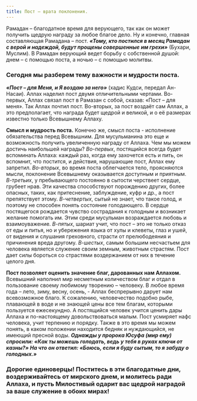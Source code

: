 ```yaml
---
title: Пост – врата поклонения.
---
```


Рамадан – благодатное время для верующего, так как он может получить щедрую награду за любое благое дело. Ну и конечно, главная составляющая Рамадана – пост. 
***«Тому, кто постился в месяц Рамадан с верой и надеждой, будут прощены совершенные им грехи»*** (Бухари, Муслим). В Рамадан верующий ведет борьбу с собственной душой: 
днем – с помощью поста, а ночью – с помощью молитвы.

### Сегодня мы разберем тему важности и мудрости поста.

***«Пост – для Меня, и Я воздаю за него»*** (хадис Кудси, передал Ан-Насаи).
Аллах наделил пост двумя отличительными чертами. Во-первых, Аллах связал пост в Рамазан с собой, сказав: «Пост – для меня». Так Аллах почтил пост. Во-вторых, за пост воздаёт 
сам Аллах, а это предполагает, что награда будет щедрой и великой, и о её размерах известно только Всевышнему Аллаху.

**Смысл и мудрость поста.** 
Конечно же, смысл поста - исполнение обязательства перед Всевышним. Для мусульманина это еще и возможность получить увеличенную награду от Аллаха. Чем мы можем достичь 
наибольшей награды?
*Во-первых*, постящийся всегда будет вспоминать Аллаха: каждый раз, когда ему захочется есть и пить, он вспомнит, что постится, и действия, нарушающие пост, Аллах ему 
запретил.
*Во-вторых*, во время поста облегчается тело, проясняются мысли, поклонение Всевышнему оказывается доступным и приятным. 
*В-третьих*, у пребывающего постоянно в сытости черствеет сердце, грубеет нрав. Эти качества способствуют порождению других, более опасных, таких, как притеснение, 
заблуждение, куфр и др., а пост препятствует этому.
*В-четвертых*, сытый не знает, что такое голод, и поэтому не способен понять состояние голодающего. В сердце постящегося рождается чувство сострадания к голодным и возникает 
желание помогать им. Этим среди мусульман возраждается любовь и взаимоуважение.
*В-пятых*, шариат учит, что пост – это не только отказ от еды и питья, но и убережения языка от хулы и клеветы, глаз и ушей, от видения и слушания греховного, страсти от 
прелюбодеяния и причинения вреда другому.
*В-шестых*, самым большим несчастьем для человека является служение своим земным, животным страстям. Пост дает силы бороться со страстями воздержанием от них в течение целого 
дня.

**Пост позволяет оценить значение благ, дарованных нам Аллахом.** Всевышний наполнил мир несметным количеством благ и отдал в пользование своему любимому творению – 
человеку. В любое время года – лето, зиму, весну, осень, - Аллах беспрерывно дарует нам всевозможное благо. К сожалению, человечество подобно рыбе, плавающей в воде и не 
знающей цены все тем благам, которыми пользуется ежесекундно. А постящийся человек учится ценить дары Аллаха и по-настоящему довольствоваться малым. Пост усмиряет нафс 
человека, учит терпению и порядку. Также в это время мы можем понять, в каком положении находится бедняк и нуждающийся, не имеющий пресной воды. ***Однажды у пророка Юсуфа 
(мир ему) спросили: «Как ты можешь голодать, ведь у тебя в руках ключи от казны?» На что он ответил: «Боюсь, если я буду сытым, то я забуду о голодных.»***

### Дорогие единоверцы! Поститесь в эти благодатные дни, воздерживайтесь от мирского днем, и молитесь ради Аллаха, и пусть Милостивый одарит вас щедрой наградой за ваше служение в обоих мирах!
